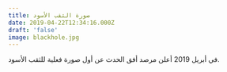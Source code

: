 ```yaml
---
title: صورة الثقب الأسود
date: 2019-04-22T12:34:16.000Z
draft: 'false'
image: blackhole.jpg
---
```


في أبريل 2019 أعلن مرصد أفق الحدث عن أول صورة فعلية للثقب الأسود.
